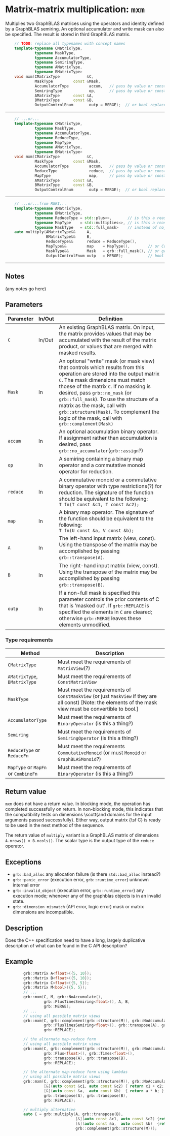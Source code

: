 # Matrix-matrix multiplication: `mxm`

Multiplies two GraphBLAS matrices using the operators and identity defined by a GraphBLAS semiring. An optional accumulator and write mask can also be specified. The result is stored in third GraphBLAS matrix.


```cpp
    // TODO: replace all typenames with concept names
    template<typename CMatrixType,
             typename MaskType,
             typename AccumulatorType,
             typename SemiringType,
             typename AMatrixType,
             typename BMatrixType>
    void mxm(CMatrixType            &C,
             MaskType         const &Mask,
             AccumulatorType         accum,   // pass by value or const& or &&?
             SemiringType            op,      // pass by value or const& or &&?
             AMatrixType      const &A,
             BMatrixType      const &B,
             OutputControlEnum       outp = MERGE);  // or bool replace_flag = false);
```
-----
```cpp
    // ...or...
    template<typename CMatrixType,
             typename MaskType,
             typename AccumulatorType,
             typename ReduceType,
             typename MapType
             typename AMatrixType,
             typename BMatrixType>
    void mxm(CMatrixType            &C,
             MaskType         const &Mask,
             AccumulatorType         accum,   // pass by value or const& or &&?
             ReduceType              reduce,  // pass by value or const& or &&?
             MapType                 map,     // pass by value or const& or &&?
             AMatrixType      const &A,
             BMatrixType      const &B,
             OutputControlEnum       outp = MERGE);  // or bool replace_flag = false);
```
-----
```cpp
    // ...or...from RGRI...
    template<typename AMatrixType,
             typename BMatrixType,
             typename ReduceType = std::plus<>,       // is this a reasonable default?
             typename MapType    = std::multiplies<>, // is this a reasonable default?
             typename MaskType   = std::full_mask>    // instead of no_mask?
    auto multiply(AMatrixType&&     A,
                  BMatrixType&&     B,
                  ReduceType&&      reduce = ReduceType(),
                  MapType&&         map    = MapType(),        // or CombineFn
                  MaskType&&        Mask   = grb::full_mask(), // or grb::no_mask()
                  OutputControlEnum outp   = MERGE);           // bool replace = false);
```
-----

## Notes

(any notes go here)

## Parameters
Parameter | In/Out | Definition
----- | ----- | -----
`C` | In/Out | An existing GraphBLAS matrix.  On input, the matrix provides values that may be accumulated with the result of the matrix product, or values that are merged with masked results. 
`Mask` | In  | An optional "write" mask (or mask view) that controls which results from this operation are stored into the output matrix `C`.  The mask dimensions must match thoese of the matrix `C`. If no masking is desired, pass `grb::no_mask` (or `grb::full_mask`).  To use the structure of a matrix as the mask, call with `grb::structure(Mask)`.  To complement the logic of the mask, call with `grb::complement(Mask)`
`accum`  | In  | An optional accumulation binary operator.  If assignment rather than accumulation is desired, pass `grb::no_accumulator`(`grb::assign`?)
`op`   | In | A semiring containing a binary map operator and a commutative monoid operator for reduction.
`reduce` | In | A commutative monoid or a commutative binary operator with type restrictions(?) for reduction. The signature of the function should be equivalent to the following: <br> `T fn(T const &c1, T const &c2);`
`map`    | In | A binary map operator. The signature of the function should be equivalent to the following: <br> `T fn(U const &a, V const &b);`
`A` | In | The left-hand input matrix (view, const).  Using the transpose of the matrix may be accomplished by passing `grb::transpose(A)`.
`B` | In | The right-hand input matrix (view, const).  Using the transpose of the matrix may be accomplished by passing `grb::transpose(B)`.
`outp` | In | If a non-full mask is specified this parameter controls the prior contents of C that is 'masked out'.  If `grb::REPLACE` is specified the elements in `C` are cleared; otherwise `grb::MERGE` leaves these elements unmodified.

### Type requirements

Method | Description
----- | -----
`CMatrixType` | Must meet the requirements of `MatrixView`(?)
`AMatrixType`, `BMatrixType` | Must meet the requirements of `ConstMatrixView`
`MaskType` | Must meet the requirements of `ConstMaskView` (or just `MaskView` if they are all const) [Note: the elements of the mask view must be convertible to bool.]
`AccumulatorType` | Must meet the requirements of `BinaryOperator` (is this a thing?)
`Semiring` | Must meet the requirements of `SemiringOperator` (is this a thing?)
`ReduceType` or `ReduceFn` | Must meet the requirements `CommutativeMonoid` (or must `Monoid` or `GraphBLASMonoid`?)
`MapType` or `MapFn` or `CombineFn` | Must meet the requirements of `BinaryOperator` (is this a thing?)

## Return value

`mxm` does not have a return value.  In blocking mode, the operation has completed successfully on return. In non-blocking mode, this indicates that the compatibility tests on dimensions \scott{and domains for the input arguments passed successfully}. Either way, output matrix {\sf C} is ready to be used in the next method of the sequence.

The return value of `multiply` variant is a GraphBLAS matrix of dimensions `A.nrows() x B.ncols()`. The scalar type is the output type of the `reduce` operator.

## Exceptions

- `grb::bad_alloc` any allocation failure (is there `std::bad_alloc` instead?)
- `grb::panic_error` (execution error, `grb::runtime_error`) unknown internal error
- `grb::invalid_object` (execution error, `grb::runtime_error`) any execution mode; whenever any of the graphblas objects is in an invalid state.
- `grb::dimension_mismatch` (API error, logic error) mask or matrix dimensions are incompatible.

## Description

Does the C++ specification need to have a long, largely duplicative description of what can be found in the C API description?

## Example

```c++
        grb::Matrix A<float>({5, 10});
        grb::Matrix B<float>({5, 10});
        grb::Matrix C<float>({5, 5});
        grb::Matrix M<bool>({5, 5});
        // ...
        grb::mxm(C, M, grb::NoAccumulate(), 
                 grb::PlusTimesSemiring<float>(), A, B,
                 grb::MERGE);
        // ...
        // using all possible matrix views
        grb::mxm(C, grb::complement(grb::structure(M)), grb::NoAccumulate(), 
                 grb::PlusTimesSemiring<float>(), grb::transpose(A), grb::transpose(B),
                 grb::REPLACE);

        // the alternate map-reduce form
        // using all possible matrix views
        grb::mxm(C, grb::complement(grb::structure(M)), grb::NoAccumulate(), 
                 grb::Plus<float>(), grb::Times<float>(),
                 grb::transpose(A), grb::transpose(B),
                 grb::REPLACE);

        // the alternate map-reduce form using lambdas
        // using all possible matrix views
        grb::mxm(C, grb::complement(grb::structure(M)), grb::NoAccumulate(), 
                 [&](auto const &c1, auto const &c2) { return c1 + c2; }, // reducer
                 [&](auto const &a,  auto const &b)  { return a * b; },   // mapper
                 grb::transpose(A), grb::transpose(B),
                 grb::REPLACE);

        // multiply alternative
        auto C = grb::multiply(A, grb::transpose(B), 
                               [&](auto const &c1, auto const &c2) {return c1+c2;}, // reducer
                               [&](auto const &a,  auto const &b)  {return a * b;}, // mapper
                               grb::complement(grb::structure(M)));
```

